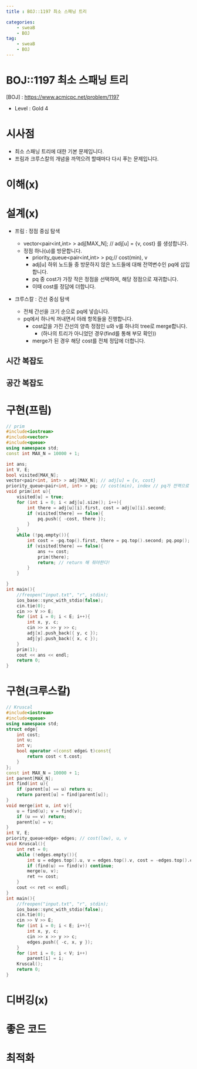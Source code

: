 ```yaml
---
title : BOJ::1197 최소 스패닝 트리

categories:
    - sweaB
    - BOJ
tag:
    - sweaB
    - BOJ
---
```

# BOJ::1197 최소 스패닝 트리
[BOJ] : <https://www.acmicpc.net/problem/1197>
- Level : Gold 4

# 시사점
- 최소 스패닝 트리에 대한 기본 문제입니다.
- 프림과 크루스칼의 개념을 까먹으려 할때마다 다시 푸는 문제입니다.

# 이해(x)

# 설계(x)

- 프림 : 정점 중심 탐색
  - vector<pair<int,int> > adj[MAX_N]; // adj[u] = {v, cost} 를 생성합니다.
  - 정점 하나(u)를 방문합니다.
    - priority_queue<pair<int,int> > pq;// cost(min), v
    - adj[u] 하위 노드들 중 방문하지 않은 노드들에 대해 전역변수인 pq에 삽입합니다.
    - pq 중 cost가 가장 작은 정점을 선택하여, 해당 정점으로 재귀합니다.
    - 이때 cost를 정답에 더합니다.

- 크루스칼 : 간선 중심 탐색
  - 전체 간선을 크기 순으로 pq에 넣습니다.
  - pq에서 하나씩 꺼내면서 아래 항목들을 진행합니다.
    - cost값을 가진 간선의 양측 정점인 u와 v를 하나의 tree로 merge합니다.
      - (하나의 트리가 아니었던 경우(find를 통해 부모 확인))
    - merge가 된 경우 해당 cost를 전체 정답에 더합니다.

## 시간 복잡도

## 공간 복잡도

# 구현(프림)

```cpp
// prim
#include<iostream>
#include<vector>
#include<queue>
using namespace std;
const int MAX_N = 10000 + 1;

int ans;
int V, E;
bool visited[MAX_N];
vector<pair<int, int> > adj[MAX_N]; // adj[u] = {v, cost}
priority_queue<pair<int, int> > pq; // cost(min), index // pq가 전역으로 있다!!
void prim(int u){
    visited[u] = true;
    for (int i = 0; i < adj[u].size(); i++){
        int there = adj[u][i].first, cost = adj[u][i].second;
        if (visited[there] == false){
            pq.push({ -cost, there });
        }
    }
    while (!pq.empty()){
        int cost = -pq.top().first, there = pq.top().second; pq.pop();
        if (visited[there] == false){
            ans += cost;
            prim(there);
            return; // return 해 줘야한다!
        }
    }

}
int main(){
    //freopen("input.txt", "r", stdin);
    ios_base::sync_with_stdio(false);
    cin.tie(0);
    cin >> V >> E;
    for (int i = 0; i < E; i++){
        int x, y, c;
        cin >> x >> y >> c;
        adj[x].push_back({ y, c });
        adj[y].push_back({ x, c });
    }
    prim(1);
    cout << ans << endl;
    return 0;
}
```

# 구현(크루스칼)

```cpp
// Kruscal
#include<iostream>
#include<queue>
using namespace std;
struct edge{
    int cost;
    int u;
    int v;
    bool operator <(const edge& t)const{
        return cost < t.cost;
    }
};
const int MAX_N = 10000 + 1;
int parent[MAX_N];
int find(int u){
    if (parent[u] == u) return u;
    return parent[u] = find(parent[u]);
}
void merge(int u, int v){
    u = find(u); v = find(v);
    if (u == v) return;
    parent[u] = v;
}
int V, E;
priority_queue<edge> edges; // cost(low), u, v
void Kruscal(){
    int ret = 0;
    while (!edges.empty()){
        int u = edges.top().u, v = edges.top().v, cost = -edges.top().cost; edges.pop();
        if (find(u) == find(v)) continue;
        merge(u, v);
        ret += cost;
    }
    cout << ret << endl;
}
int main(){
    //freopen("input.txt", "r", stdin);
    ios_base::sync_with_stdio(false);
    cin.tie(0);
    cin >> V >> E;
    for (int i = 0; i < E; i++){
        int x, y, c;
        cin >> x >> y >> c;
        edges.push({ -c, x, y });
    }
    for (int i = 0; i < V; i++)
        parent[i] = i;
    Kruscal();
    return 0;
}
```

# 디버깅(x)

# 좋은 코드

# 최적화
